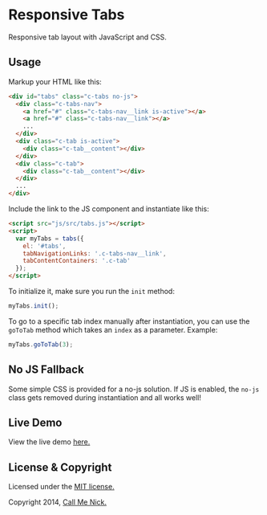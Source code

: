 # Responsive Tabs

Responsive tab layout with JavaScript and CSS.

## Usage

Markup your HTML like this:

```html
<div id="tabs" class="c-tabs no-js">
  <div class="c-tabs-nav">
    <a href="#" class="c-tabs-nav__link is-active"></a>
    <a href="#" class="c-tabs-nav__link"></a>
    ...
  </div>
  <div class="c-tab is-active">
    <div class="c-tab__content"></div>
  </div>
  <div class="c-tab">
    <div class="c-tab__content"></div>
  </div>
  ...
</div>
```

Include the link to the JS component and instantiate like this:

```html
<script src="js/src/tabs.js"></script>
<script>
  var myTabs = tabs({
    el: '#tabs',
    tabNavigationLinks: '.c-tabs-nav__link',
    tabContentContainers: '.c-tab'
  });
</script>
```

To initialize it, make sure you run the `init` method:

```javascript
myTabs.init();
```

To go to a specific tab index manually after instantiation, you can use the `goToTab` method which takes an `index` as a parameter. Example:

```javascript
myTabs.goToTab(3);
```

## No JS Fallback

Some simple CSS is provided for a no-js solution. If JS is enabled, the `no-js` class gets removed during instantiation and all works well!

## Live Demo

View the live demo [here.](http://callmenick.com/_development/responsive-tabs/)

## License & Copyright

Licensed under the [MIT license.](http://www.opensource.org/licenses/mit-license.php)

Copyright 2014, [Call Me Nick.](http://callmenick.com)